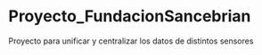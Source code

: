 # Proyecto_FundacionSancebrian
Proyecto para unificar y centralizar los datos de distintos sensores

